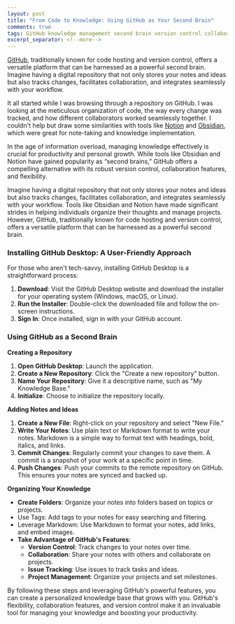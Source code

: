 ```yaml
---
layout: post
title: "From Code to Knowledge: Using GitHub as Your Second Brain"
comments: true
tags: GitHub knowledge management second brain version control collaboration productivity digital organization note-taking personal development
excerpt_separator: <!--more-->
---
```


[GitHub](https://github.com/), traditionally known for code hosting and version control, offers a versatile platform that can be harnessed as a powerful second brain. Imagine having a digital repository that not only stores your notes and ideas but also tracks changes, facilitates collaboration, and integrates seamlessly with your workflow.
<!--more-->

It all started while I was browsing through a repository on GitHub. I was looking at the meticulous organization of code, the way every change was tracked, and how different collaborators worked seamlessly together. I couldn't help but draw some similarities with tools like [Notion](https://www.notion.so/) and [Obsidian](https://obsidian.md/), which were great for note-taking and knowledge implementation.

In the age of information overload, managing knowledge effectively is crucial for productivity and personal growth. While tools like Obsidian and Notion have gained popularity as “second brains,” GitHub offers a compelling alternative with its robust version control, collaboration features, and flexibility.

Imagine having a digital repository that not only stores your notes and ideas but also tracks changes, facilitates collaboration, and integrates seamlessly with your workflow. Tools like Obsidian and Notion have made significant strides in helping individuals organize their thoughts and manage projects. However, GitHub, traditionally known for code hosting and version control, offers a versatile platform that can be harnessed as a powerful second brain.

### Installing GitHub Desktop: A User-Friendly Approach

For those who aren't tech-savvy, installing GitHub Desktop is a straightforward process:

1. **Download**: Visit the GitHub Desktop website and download the installer for your operating system (Windows, macOS, or Linux).
2. **Run the Installer**: Double-click the downloaded file and follow the on-screen instructions.
3. **Sign In**: Once installed, sign in with your GitHub account.

### Using GitHub as a Second Brain

**Creating a Repository**

1. **Open GitHub Desktop**: Launch the application.
2. **Create a New Repository**: Click the "Create a new repository" button.
3. **Name Your Repository**: Give it a descriptive name, such as "My Knowledge Base."
4. **Initialize**: Choose to initialize the repository locally.

**Adding Notes and Ideas**

1. **Create a New File**: Right-click on your repository and select "New File."
2. **Write Your Notes**: Use plain text or Markdown format to write your notes. Markdown is a simple way to format text with headings, bold, italics, and links.
3. **Commit Changes**: Regularly commit your changes to save them. A commit is a snapshot of your work at a specific point in time.
4. **Push Changes**: Push your commits to the remote repository on GitHub. This ensures your notes are synced and backed up.

**Organizing Your Knowledge**

- **Create Folders**: Organize your notes into folders based on topics or projects.
- Use Tags: Add tags to your notes for easy searching and filtering.
- Leverage Markdown: Use Markdown to format your notes, add links, and embed images.
- **Take Advantage of GitHub's Features**:
  - **Version Control**: Track changes to your notes over time.
  - **Collaboration**: Share your notes with others and collaborate on projects.
  - **Issue Tracking**: Use issues to track tasks and ideas.
  - **Project Management**: Organize your projects and set milestones.

By following these steps and leveraging GitHub's powerful features, you can create a personalized knowledge base that grows with you. GitHub's flexibility, collaboration features, and version control make it an invaluable tool for managing your knowledge and boosting your productivity.